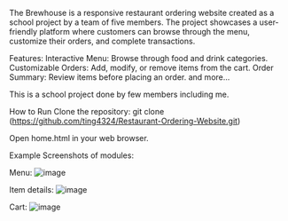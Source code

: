 The Brewhouse is a responsive restaurant ordering website created as a school project by a team of five members. The project showcases a user-friendly platform where customers can browse through the menu, customize their orders, and complete transactions.

Features:
Interactive Menu: Browse through food and drink categories.
Customizable Orders: Add, modify, or remove items from the cart.
Order Summary: Review items before placing an order.
and more...

This is a school project done by few members including me.

How to Run
Clone the repository:
git clone (https://github.com/ting4324/Restaurant-Ordering-Website.git)

Open home.html in your web browser.

Example Screenshots of modules:

Menu:
![image](https://github.com/user-attachments/assets/dec017ca-fb06-4873-b3d4-22e3c632d0a4)

Item details:
![image](https://github.com/user-attachments/assets/002a97e8-1769-40af-ad68-1879e3c5812d)

Cart:
![image](https://github.com/user-attachments/assets/70dd1b41-af4e-4a58-bf20-39c2fe18f93a)






